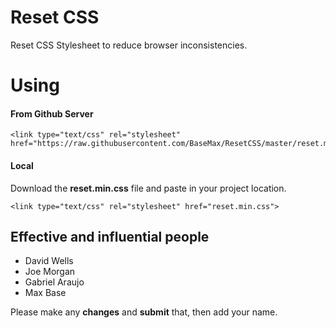 # Reset CSS
Reset CSS Stylesheet to reduce browser inconsistencies.

# Using

#### From Github Server
```
<link type="text/css" rel="stylesheet" href="https://raw.githubusercontent.com/BaseMax/ResetCSS/master/reset.min.css">
```

#### Local
Download the **reset.min.css** file and paste in your project location.
```
<link type="text/css" rel="stylesheet" href="reset.min.css">
```

## Effective and influential people

- David Wells
- Joe Morgan
- Gabriel Araujo
- Max Base

Please make any **changes** and **submit** that, then add your name.
